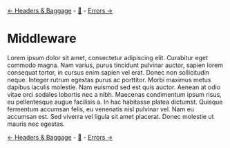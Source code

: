 [← Headers & Baggage][back] - [:book:][index] - [Errors →][next]

# Middleware

Lorem ipsum dolor sit amet, consectetur adipiscing elit. Curabitur eget commodo magna. Nam varius, purus tincidunt pulvinar auctor, sapien lorem consequat tortor, in cursus enim sapien vel erat. Donec non sollicitudin neque. Integer rutrum egestas purus ac porttitor. Morbi maximus metus dapibus iaculis molestie. Nam euismod sed est quis auctor. Aenean at odio vitae orci sodales lobortis nec a nibh. Maecenas condimentum ipsum risus, eu pellentesque augue facilisis a. In hac habitasse platea dictumst. Quisque fermentum accumsan felis, eu venenatis nisl pulvinar vel. Nam eu accumsan est. Sed viverra vel ligula sit amet placerat. Donec molestie ut mauris nec egestas.

[← Headers & Baggage][back] - [:book:][index] - [Errors →][next]

[index]: /README.md#usage
[back]: 05-headers-and-baggage.md
[next]: 07-errors.md

